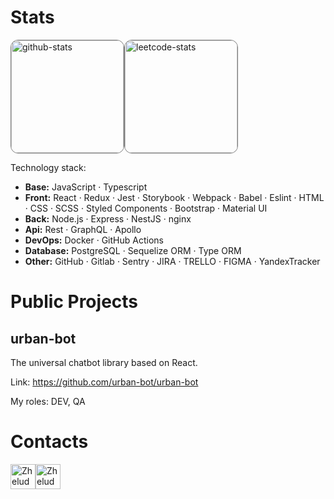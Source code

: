 # Stats
<img alt="github-stats" src="https://github-readme-stats.vercel.app/api?username=sergei-zheludkov&show_icons=true&hide_border=true&count_private=true" height="180" style="border-radius: 12px; border: gray solid 1px"><a href="https://leetcode.com/sergei-zheludkov"><img alt="leetcode-stats" src="https://leetcode-stats-six.vercel.app/api?username=sergei-zheludkov" height="180" style="border-radius: 12px; border: gray solid 1px"></a>


Technology stack:
* **Base:** JavaScript · Typescript
* **Front:**  React · Redux · Jest · Storybook · Webpack · Babel · Eslint · HTML · CSS · SCSS · Styled Components · Bootstrap · Material UI
* **Back:** Node.js · Express · NestJS · nginx
* **Api:** Rest · GraphQL · Apollo
* **DevOps:** Docker · GitHub Actions
* **Database:** PostgreSQL · Sequelize ORM · Type ORM
* **Other:** GitHub · Gitlab · Sentry · JIRA · TRELLO · FIGMA · YandexTracker

# Public Projects

<!---
## Blank bot

bot in Telegram

My roles: CTO, PO, DEV
-->

## urban-bot

The universal chatbot library based on React.

Link: https://github.com/urban-bot/urban-bot

My roles: DEV, QA


# Contacts

<a href="https://t.me/sergeizheludkov"><img alt="Zheludkov Sergei | Telegram" width="40px" src="https://web.telegram.org/apple-touch-icon.png"/></a><a href="https://www.linkedin.com/in/sergei-zheludkov-0a90441ab"><img alt="Zheludkov Sergei | LinkedIn" width="40px" src="https://static.licdn.com/aero-v1/sc/h/5bukxbhy9xsil5mb7c2wulfbx" /></a>

